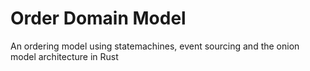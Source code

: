 # Order Domain Model
An ordering model using statemachines, event sourcing and the onion model architecture in Rust
